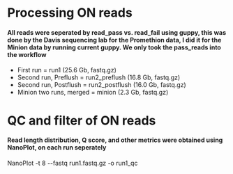 # Processing ON reads

#### All reads were seperated by read_pass vs. read_fail using guppy, this was done by the Davis sequencing lab for the Promethion data, I did it for the Minion data by running current guppy. We only took the pass_reads into the workflow
- First run = run1 (25.6 Gb, fastq.gz)
- Second run, Preflush = run2_preflush (16.8 Gb, fastq.gz)
- Second run, Postflush = run2_postflush (16.0 Gb, fastq.gz)
- Minion two runs, merged = minion (2.3 Gb, fastq.gz)

# QC and filter of ON reads

#### Read length distribution, Q score, and other metrics were obtained using NanoPlot, on each run seperately

NanoPlot -t 8 --fastq run1.fastq.gz  -o run1_qc

